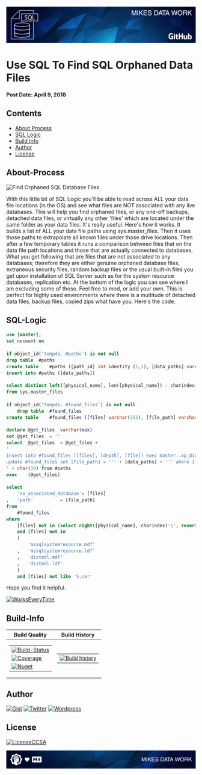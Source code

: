 ![MIKES DATA WORK GIT REPO](https://raw.githubusercontent.com/mikesdatawork/images/master/git_mikes_data_work_banner_01.png "Mikes Data Work")        

# Use SQL To Find SQL Orphaned Data Files
**Post Date: April 9, 2018**





## Contents    
- [About Process](##About-Process)  
- [SQL Logic](#SQL-Logic)  
- [Build Info](#Build-Info)  
- [Author](#Author)  
- [License](#License)       

## About-Process



![Find Orphaned SQL Database Files]( https://mikesdatawork.files.wordpress.com/2018/04/image0011.png "Get Orphaned Database Files With SQL")
 
<p>With this little bit of SQL Logic you'll be able to read across ALL your data file locations (in the OS) and see what files are NOT associated with any live databases. This will help you find orphaned files, or any one-off backups, detached data files, or virtually any other 'files' which are located under the same folder as your data files. It's really useful.
Here's how it works. It builds a list of ALL your data file paths using sys.master_files. Then it uses those paths to extrapolate all known files under those drive locations. Then after a few temporary tables it runs a comparison between files that on the data file path locations and those that are actually connected to databases. What you get following that are files that are not associated to any databases; therefore they are either genuine orphaned database files, extraneous security files, random backup files or the usual built-in files you get upon installation of SQL Server such as for the system resource databases, replication etc.
At the bottom of the logic you can see where I am excluding some of those. Feel free to mod, or add your own. This is perfect for highly used environments where there is a multitude of detached data files, backup files, copied zips what have you.
Here's the code.</p>  



## SQL-Logic
```SQL
use [master];
set nocount on
 
if object_id('tempdb..#paths') is not null
drop table  #paths
create table    #paths ([path_id] int identity (1,1), [data_paths] varchar(255))
insert into #paths ([data_paths])
 
select distinct left([physical_name], len([physical_name]) - charindex('\', reverse([physical_name])) -0)
from sys.master_files
 
if object_id('tempdb..#found_files') is not null
    drop table  #found_files
create table    #found_files ([files] varchar(255), [file_path] varchar(255), [depth] int, [file] int)
 
declare @get_files  varchar(max)
set @get_files  = ''
select  @get_files  = @get_files +
'
insert into #found_files ([files], [depth], [file]) exec master..xp_dirtree ''' + [data_paths] + ''', 1,1;
update #found_files set [file_path] = ''' + [data_paths] + ''' where [file_path] is null;
' + char(10) from #paths
exec    (@get_files)
 
select
    'no_associated_database'= [files]
,   'path'          = [file_path]
from 
    #found_files
where
    [files] not in (select right([physical_name], charindex('\', reverse([physical_name])) - 1) from sys.master_files)
    and [files] not in
    (
        'mssqlsystemresource.mdf'
    ,   'mssqlsystemresource.ldf'
    ,   'distmdl.mdf'
    ,   'distmdl.ldf'
    )
    and [files] not like '%.cer'
```
Hope you find it helpful. 


[![WorksEveryTime](https://forthebadge.com/images/badges/60-percent-of-the-time-works-every-time.svg)](https://shitday.de/)

## Build-Info

| Build Quality | Build History |
|--|--|
|<table><tr><td>[![Build-Status](https://ci.appveyor.com/api/projects/status/pjxh5g91jpbh7t84?svg?style=flat-square)](#)</td></tr><tr><td>[![Coverage](https://coveralls.io/repos/github/tygerbytes/ResourceFitness/badge.svg?style=flat-square)](#)</td></tr><tr><td>[![Nuget](https://img.shields.io/nuget/v/TW.Resfit.Core.svg?style=flat-square)](#)</td></tr></table>|<table><tr><td>[![Build history](https://buildstats.info/appveyor/chart/tygerbytes/resourcefitness)](#)</td></tr></table>|

## Author

[![Gist](https://img.shields.io/badge/Gist-MikesDataWork-<COLOR>.svg)](https://gist.github.com/mikesdatawork)
[![Twitter](https://img.shields.io/badge/Twitter-MikesDataWork-<COLOR>.svg)](https://twitter.com/mikesdatawork)
[![Wordpress](https://img.shields.io/badge/Wordpress-MikesDataWork-<COLOR>.svg)](https://mikesdatawork.wordpress.com/)

     
## License
[![LicenseCCSA](https://img.shields.io/badge/License-CreativeCommonsSA-<COLOR>.svg)](https://creativecommons.org/share-your-work/licensing-types-examples/)

![Mikes Data Work](https://raw.githubusercontent.com/mikesdatawork/images/master/git_mikes_data_work_banner_02.png "Mikes Data Work")

